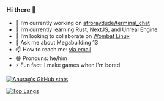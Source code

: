 ### Hi there 👋

<!--
**afroraydude/afroraydude** is a ✨ _special_ ✨ repository because its `README.md` (this file) appears on your GitHub profile.

- 🤔 I’m looking for help with ...
-->

- 🔭 I’m currently working on [afroraydude/terminal_chat](https://github.com/afroraydude/terminal_chat)
- 🌱 I’m currently learning Rust, NextJS, and Unreal Engine
- 👯 I’m looking to collaborate on [Wombat Linux](https://wombatlinux.org)
- 💬 Ask me about Megabuilding 13
- 📫 How to reach me: [via email](mailto:afroraydude@protonmail.org)
- 😄 Pronouns: he/him
- ⚡ Fun fact: I make games when I'm bored.

[![Anurag's GitHub stats](https://github-readme-stats.vercel.app/api?username=afroraydude&count_private=true&show_icons=true&theme=radical)](https://github.com/anuraghazra/github-readme-stats)

[![Top Langs](https://github-readme-stats.vercel.app/api/top-langs/?username=afroraydude&theme=radical&hide=HTML,ShaderLab,HLSL)](https://github.com/anuraghazra/github-readme-stats)

